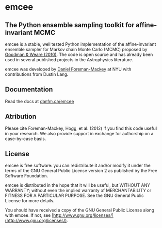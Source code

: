emcee
=====
The Python ensemble sampling toolkit for affine-invariant MCMC
--------------------------------------------------------------

emcee is a stable, well tested Python implementation of the affine-invariant
ensemble sampler for Markov chain Monte Carlo (MCMC)
proposed by
[Goodman & Weare (2010)](http://cims.nyu.edu/~weare/papers/d13.pdf).
The code is open source and has
already been used in several published projects in the Astrophysics
literature.

emcee was developed by [Daniel Foreman-Mackey](http://danfm.ca) at
NYU with contributions from Dustin Lang.

## Documentation

Read the docs at [danfm.ca/emcee](http://danfm.ca/pyest/)

## Atribution

Please cite Foreman-Mackey, Hogg, et al. (2012) if you find this
code useful in your research. We also provide support in exchange for
authorship on a case-by-case basis.

## License

emcee is free software: you can redistribute it and/or modify
it under the terms of the GNU General Public License version 2 as
published by the Free Software Foundation.

emcee is distributed in the hope that it will be useful,
but WITHOUT ANY WARRANTY; without even the implied warranty of
MERCHANTABILITY or FITNESS FOR A PARTICULAR PURPOSE.  See the
GNU General Public License for more details.

You should have received a copy of the GNU General Public License
along with emcee.  If not, see
[http://www.gnu.org/licenses/](http://www.gnu.org/licenses/).

